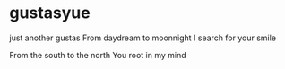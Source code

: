 # gustasyue
just another gustas
From daydream to moonnight
I search for your smile

From the south to the north
You root in my mind
